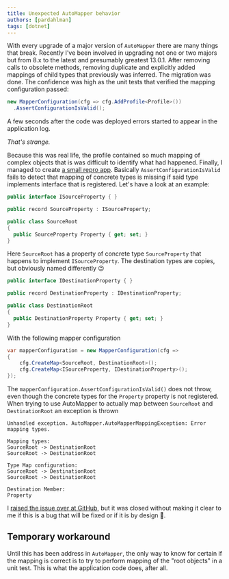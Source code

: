```yaml
---
title: Unexpected AutoMapper behavior
authors: [pardahlman]
tags: [dotnet]
---
```


With every upgrade of a major version of `AutoMapper` there are many things that break. Recently I've been involved in upgrading not one or two majors but from 8.x to the latest and presumably greatest 13.0.1. After removing calls to obsolete methods, removing duplicate and explicitly added mappings of child types that previously was inferred. The migration was done. The confidence was high as the unit tests that verified the mapping configuration passed:

```csharp
new MapperConfiguration(cfg => cfg.AddProfile<Profile>())
  .AssertConfigurationIsValid();
```

A few seconds after the code was deployed errors started to appear in the application log. 

_That's strange._

<!-- truncate -->

Because this was real life, the profile contained so much mapping of complex objects that is was difficult to identify what had happened. Finally, I managed to create [a small repro app](https://github.com/pardahlman/automapper-repro). Basically `AssertConfigurationIsValid` fails to detect that mapping of concrete types is missing if said type implements interface that is registered. Let's have a look at an example:

```csharp title="Source types" showLineNumbers
public interface ISourceProperty { }

public record SourceProperty : ISourceProperty;

public class SourceRoot
{
  public SourceProperty Property { get; set; }
}
```

Here `SourceRoot` has a property of concrete type `SourceProperty` that happens to implement `ISourceProperty`. The destination types are copies, but obviously named differently 😉

```csharp title="Destination types" showLineNumbers
public interface IDestinationProperty { }

public record DestinationProperty : IDestinationProperty;

public class DestinationRoot
{
  public DestinationProperty Property { get; set; }
}
```

With the following mapper configuration

```csharp title="Mapper configuration" showLineNumbers
var mapperConfiguration = new MapperConfiguration(cfg =>
{
    cfg.CreateMap<SourceRoot, DestinationRoot>();
    cfg.CreateMap<ISourceProperty, IDestinationProperty>();
});
```

The `mapperConfiguration.AssertConfigurationIsValid()` does not throw, even though the concrete types for the `Property` property is not registered. When trying to use AutoMapper to actually map between `SourceRoot` and `DestinationRoot` an exception is thrown

```
Unhandled exception. AutoMapper.AutoMapperMappingException: Error mapping types.

Mapping types:
SourceRoot -> DestinationRoot
SourceRoot -> DestinationRoot

Type Map configuration:
SourceRoot -> DestinationRoot
SourceRoot -> DestinationRoot

Destination Member:
Property
```

I [raised the issue over at GitHub](https://github.com/AutoMapper/AutoMapper/issues/4504), but it was closed without making it clear to me if this is a bug that will be fixed or if it is by design 🤷.

## Temporary workaround

Until this has been address in `AutoMapper`, the only way to know for certain if the mapping is correct is to try to perform mapping of the "root objects" in a unit test. This is what the application code does, after all.